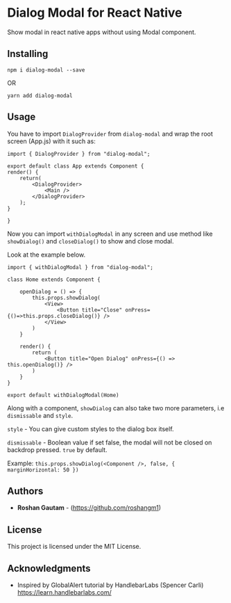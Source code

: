 # Dialog Modal for React Native

Show modal in react native apps without using Modal component.

## Installing

`npm i dialog-modal --save`

OR

`yarn add dialog-modal`

## Usage

You have to import `DialogProvider` from `dialog-modal` and wrap the root screen (App.js) with it such as:

```
import { DialogProvider } from "dialog-modal";

export default class App extends Component {
render() {
    return(
        <DialogProvider>
            <Main />
        </DialogProvider>
    );
}

}
```

Now you can import `withDialogModal` in any screen and use method like `showDialog()` and `closeDialog()` to show and close modal.

Look at the example below.

```
import { withDialogModal } from "dialog-modal";

class Home extends Component {

    openDialog = () => {
        this.props.showDialog(
            <View>
                <Button title="Close" onPress={()=>this.props.closeDialog()} />
            </View>
        )
    }

    render() {
        return (
            <Button title="Open Dialog" onPress={() => this.openDialog()} />
        )
    }
}

export default withDialogModal(Home)
```

Along with a component, `showDialog` can also take two more parameters, i.e `dismissable` and `style`.

`style` - You can give custom styles to the dialog box itself.

`dismissable` - Boolean value if set false, the modal will not be closed on backdrop pressed. `true` by default.

Example:
`this.props.showDialog(<Component />, false, { marginHorizontal: 50 })`

## Authors

- **Roshan Gautam** - (https://github.com/roshangm1)

## License

This project is licensed under the MIT License.

## Acknowledgments

- Inspired by GlobalAlert tutorial by HandlebarLabs (Spencer Carli)
  https://learn.handlebarlabs.com/
